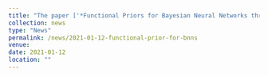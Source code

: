 ```yaml
---
title: "The paper ['*Functional Priors for Bayesian Neural Networks through Wasserstein Distance Minimization to Gaussian Processes*'](https://tranbahien.github.io/publication/2021-01-12-functional-prior-for-bnns) has been accepted at the 3rd Symposium on Advances in Approximate Bayesian Inference 2021!"
collection: news
type: "News"
permalink: /news/2021-01-12-functional-prior-for-bnns
venue: 
date: 2021-01-12
location: ""
---
```

